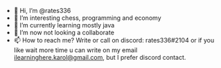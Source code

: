 - 👋 Hi, I’m @rates336
- 👀 I’m interesting chess, programming and economy
- 🌱 I’m currently learning mostly java
- 💞️ I’m now not looking a collaborate 
- 📫 How to reach me? Write or call on discord: rates336#2104 or if you like wait more time u can write on my email ilearninghere.karol@gmail.com, but I prefer discord contact.

<!---
rates336/rates336 is a ✨ special ✨ repository because its `README.md` (this file) appears on your GitHub profile.
You can click the Preview link to take a look at your changes.
--->
